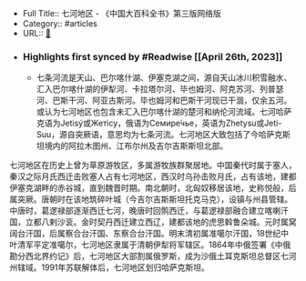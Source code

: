- Full Title:: 七河地区 - 《中国大百科全书》第三版网络版
- Category:: #articles
- URL:: [🔗](https://www.zgbk.com/ecph/words?SiteID=1&ID=525950&Type=bkzyb)
- ### Highlights first synced by #Readwise [[April 26th, 2023]]
    - 七条河流是天山、巴尔喀什湖、伊塞克湖之间，源自天山冰川积雪融水、汇入巴尔喀什湖的伊犁河、卡拉塔尔河、毕也姆河、阿克苏河、列普瑟河、巴斯干河、阿亚古斯河。毕也姆河和巴斯干河现已干涸，仅余五河。或认为七河地区也包含未汇入巴尔喀什湖的楚河和纳伦河流域。七河哈萨克语为Jetisý或Жетісу，俄语为Семире́чье，英语为Zhetysu或Jeti-Suu，源自突厥语，意思均为七条河流。七河地区大致包括了今哈萨克斯坦境内的阿拉木图州、江布尔州及吉尔吉斯斯坦北部。

七河地区在历史上曾为草原游牧区，多属游牧族群聚居地。中国秦代时属于塞人，秦汉之际月氏西迁击败塞人占有七河地区，西汉时乌孙击败月氏，占有该地，建都伊塞克湖畔的赤谷城，直到魏晋时期。南北朝时，北匈奴移居该地，史称悦般，后属突厥。唐朝时在该地筑碎叶城（今吉尔吉斯斯坦托克马克），设镇与州县管辖。中唐时，葛逻禄部逐渐西迁七河，晚唐时回鹘西迁，与葛逻禄部融合建立喀喇汗国，立都八剌沙衮。金时契丹西迁建立西辽，建都该地的虎思斡鲁朵城。元时属窝阔台汗国，后属察合台汗国、东察合台汗国。明末清初属准噶尔汗国，18世纪中叶清军平定准噶尔，七河地区隶属于清朝伊犁将军辖区。1864年中俄签署《中俄勘分西北界约记》后，七河地区大部割属俄罗斯，成为沙俄土耳克斯坦总督区七河州辖域。1991年苏联解体后，七河地区划归哈萨克斯坦。
